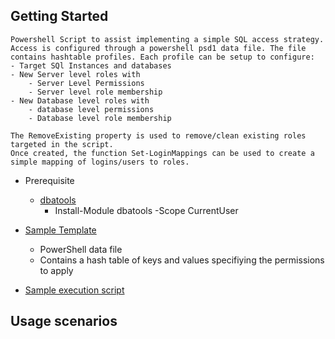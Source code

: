 ## Getting Started

    Powershell Script to assist implementing a simple SQL access strategy. 
    Access is configured through a powershell psd1 data file. The file contains hashtable profiles. Each profile can be setup to configure:
    - Target SQl Instances and databases
    - New Server level roles with
        - Server Level Permissions
        - Server level role membership
    - New Database level roles with
        - database level permissions 
        - Database level role membership

    The RemoveExisting property is used to remove/clean existing roles targeted in the script. 
    Once created, the function Set-LoginMappings can be used to create a simple mapping of logins/users to roles.
- Prerequisite
    - [dbatools](https://dbatools.io/download/) 
        - Install-Module dbatools -Scope CurrentUser

- [Sample Template](Sample_PermissionsTemplate.psd1) 
    - PowerShell data file
    - Contains a hash table of keys and values specifiying the permissions to apply

- [Sample execution script](Start-Import.ps1) 


## Usage scenarios
